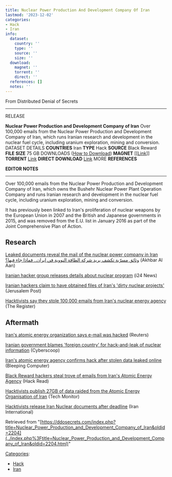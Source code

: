 ```yaml
---
title: Nuclear Power Production And Development Company Of Iran
lastmod: '2023-12-02'
categories:
- Hack
- Iran
info:
  dataset:
    country: ''
    type: ''
    source: ''
    size: ''
  download:
    magnet: ''
    torrent: ''
    direct: ''
  references: []
  notes: ''
---
```




From Distributed Denial of Secrets

---
RELEASE

**Nuclear Power Production and Development Company of Iran**
Over 100,000 emails from the Nuclear Power Production and Development Company of Iran, which runs Iranian research and development in the nuclear fuel cycle, including uranium exploration, mining and conversion.
DATASET DETAILS
**COUNTRIES** Iran
**TYPE** Hack
**SOURCE** Black Reward
**FILE SIZE** 75 GB
DOWNLOADS ([How to Download](Torrents.html "Torrents"))
**MAGNET** [[[Link](magnet:?xt=urn:btih:b7581a1f66de150b505d602361deb6e49dead0d8&dn=nppd&tr=http%3A%2F%2Ftracker.openbittorrent.com%3A80%2Fannounce&tr=udp%3A%2F%2Ftracker.openbittorrent.com%3A6969%2Fannounce&tr=https%3A%2F%2Fopentracker.i2p.rocks%3A443%2Fannounce&tr=udp%3A%2F%2Fopen.stealth.si%3A80%2Fannounce&tr=udp%3A%2F%2Fexodus.desync.com%3A6969%2Fannounce&tr=udp%3A%2F%2Fexodus.desync.com%3A6969%2Fannounce)]]
**TORRENT** [Link](../images/e/ee/Nppd.torrent)
**DIRECT DOWNLOAD** [Link](https://data.ddosecrets.com/Nuclear%20Power%20Production%20and%20Development%20Company%20of%20Iran/)
MORE
**REFERENCES**

**EDITOR NOTES**

---

Over 100,000 emails from the Nuclear Power Production and Development
Company of Iran, which owns the Bushehr Nuclear Power Plant Operation
Company and runs Iranian research and development in the nuclear fuel
cycle, including uranium exploration, mining and conversion.

It has previously been linked to Iran's proliferation of nuclear
weapons by the European Union in 2007 and the British and Japanese
governments in 2015, and was removed from the E.U. list in January 2016
as part of the Joint Comprehensive Plan of Action.

## Research

[Leaked documents reveal the mail of the nuclear power company in Iran
وثائق مسرّبة تكشف بريد شركة الطاقة النووية في إيران.. فماذا جاء
فيها؟](https://www.akhbaralaan.net/news/special-reports/2022/11/22/%d9%88%d8%ab%d8%a7%d8%a6%d9%82-%d9%85%d8%b3%d8%b1%d9%91%d8%a8%d8%a9-%d8%aa%d9%83%d8%b4%d9%81-%d8%a8%d8%b1%d9%8a%d8%af-%d8%b4%d8%b1%d9%83%d8%a9-%d8%a7%d9%84%d8%b7%d8%a7%d9%82%d8%a9-%d8%a7%d9%84%d9%86%d9%88%d9%88%d9%8a%d8%a9-%d9%81%d9%8a-%d8%a5%d9%8a%d8%b1%d8%a7%d9%86-%d9%81%d9%85%d8%a7%d8%b0%d8%a7-%d8%ac%d8%a7%d8%a1-%d9%81%d9%8a%d9%87%d8%a7%d8%9f) (Akhbar Al Aan)

[Iranian hacker group releases details about nuclear
program](https://www.i24news.tv/en/news/middle-east/iran-eastern-states/1666464389-iranian-hacker-group-releases-details-about-nuclear-program#:~:text=An%20Iranian%20hacker%20group%20known,Power%20Production%20and%20Development%20Company.) (i24 News)

[Iranian hackers claim to have obtained files of Iran's 'dirty nuclear
projects'](https://www.jpost.com/breaking-news/article-720294) (Jerusalem Post)

[Hacktivists say they stole 100,000 emails from Iran's nuclear energy
agency](https://www.theregister.com/2022/10/24/black_reward_iran_nuclear_leak/) (The Register)

## Aftermath

[Iran's atomic energy organization says e-mail was
hacked](https://www.reuters.com/world/middle-east/irans-atomic-energy-organization-says-e-mail-was-hacked-state-media-says-2022-10-23/) (Reuters)

[Iranian government blames 'foreign country' for hack-and-leak of
nuclear
information](https://www.cyberscoop.com/iran-nuclear-emails-hack-leak-black-reward/) (Cyberscoop)

[Iran's atomic energy agency confirms hack after stolen data leaked
online](https://www.bleepingcomputer.com/news/security/iran-s-atomic-energy-agency-confirms-hack-after-stolen-data-leaked-online/) (Bleeping Computer)

[Black Reward hackers steal trove of emails from Iran's Atomic Energy
Agency](https://www.hackread.com/black-reward-hackers-iran-atomic-energy-agency/) (Hack Read)

[Hacktivists publish 27GB of data raided from the Atomic Energy
Organisation of
Iran](https://techmonitor.ai/technology/hacktivists-leak-data-from-atomic-energy-organisation-of-iran) (Tech Monitor)

[Hacktivists release Iran Nuclear documents after
deadline](https://www.iranintl.com/en/202210225387) (Iran International)

Retrieved from
"[https://ddosecrets.com/index.php?title=Nuclear_Power_Production_and_Development_Company_of_Iran&oldid=2204](../index.php%3Ftitle=Nuclear_Power_Production_and_Development_Company_of_Iran&oldid=2204.html)"

[Categories](./Special:Categories.html "Special:Categories"):

- [Hack](./Category:Hack.html "Category:Hack")
- [Iran](./Category:Iran.html "Category:Iran")
